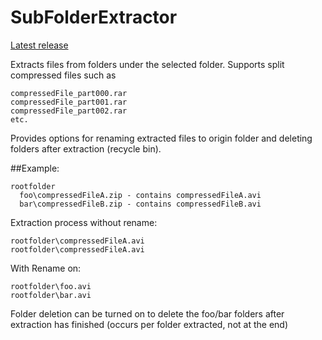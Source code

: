 SubFolderExtractor
==================

[Latest release](https://github.com/laurencee/SubFolderExtractor/releases/latest)

Extracts files from folders under the selected folder. Supports split compressed files such as 
```
compressedFile_part000.rar
compressedFile_part001.rar
compressedFile_part002.rar
etc.
```

Provides options for renaming extracted files to origin folder and deleting folders after extraction (recycle bin).

##Example:
```
rootfolder
  foo\compressedFileA.zip - contains compressedFileA.avi
  bar\compressedFileB.zip - contains compressedFileB.avi
```
  
Extraction process without rename:
```
rootfolder\compressedFileA.avi
rootfolder\compressedFileA.avi
```

With Rename on:
```
rootfolder\foo.avi
rootfolder\bar.avi
```

Folder deletion can be turned on to delete the foo/bar folders after extraction has finished (occurs per folder extracted, not at the end)
